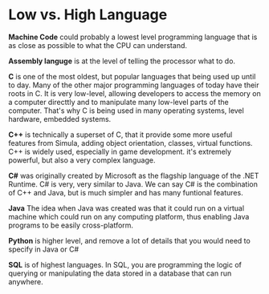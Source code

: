 # Low vs. High Language
**Machine Code** could probably a lowest level programming language that is as close as possible to what the CPU can understand.
 
**Assembly languge** is at the level of telling the processor what to do.

**C** is one of the most oldest, but popular languages that being used up until to day.
Many of the other major programming languages of today have their roots in C.
It is very low-level, allowing developers to access the memory on a computer directtly and to manipulate many low-level parts of the computer. That's why C is being used in many operating systems, level hardware, embedded systems.

**C++** is technically a superset of C, that it provide some more useful features from Simula, adding object orientation, classes, virtual functions. 
C++ is widely used, especially in game development. it's extremely powerful, but also a very complex language.

**C#** was originally created by Microsoft as the flagship language of the .NET Runtime. 
C# is very, very similar to Java. We can say C# is the combination of C++ and Java, but is much simpler and has many funtional features.

**Java**
The idea when Java was created was that it could run on a virtual machine which could run on any computing platform, thus enabling Java programs to be easily cross-platform.

**Python** is higher level, and remove a lot of details that you would need to specify in Java or C#

**SQL** is of highest languages. In SQL, you are programming the logic of querying or manipulating the data  stored in a database that can run anywhere.


